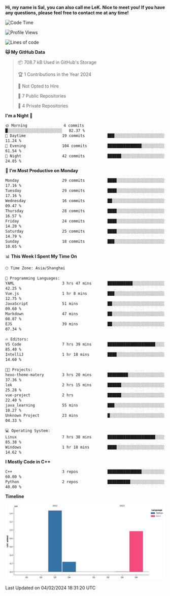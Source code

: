 **Hi, my name is Sal, you can also call me LeK. Nice to meet you! If you have any questions, please feel free to contact me at any time!**

<!--START_SECTION:waka-->
![Code Time](http://img.shields.io/badge/Code%20Time-158%20hrs%2034%20mins-blue)

![Profile Views](http://img.shields.io/badge/Profile%20Views-0-blue)

![Lines of code](https://img.shields.io/badge/From%20Hello%20World%20I%27ve%20Written-2.7%20million%20lines%20of%20code-blue)

**🐱 My GitHub Data** 

> 📦 708.7 kB Used in GitHub's Storage 
 > 
> 🏆 1 Contributions in the Year 2024
 > 
> 🚫 Not Opted to Hire
 > 
> 📜 7 Public Repositories 
 > 
> 🔑 4 Private Repositories 
 > 
**I'm a Night 🦉** 

```text
🌞 Morning                4 commits           █░░░░░░░░░░░░░░░░░░░░░░░░   02.37 % 
🌆 Daytime                19 commits          ███░░░░░░░░░░░░░░░░░░░░░░   11.24 % 
🌃 Evening                104 commits         ███████████████░░░░░░░░░░   61.54 % 
🌙 Night                  42 commits          ██████░░░░░░░░░░░░░░░░░░░   24.85 % 
```
📅 **I'm Most Productive on Monday** 

```text
Monday                   29 commits          ████░░░░░░░░░░░░░░░░░░░░░   17.16 % 
Tuesday                  29 commits          ████░░░░░░░░░░░░░░░░░░░░░   17.16 % 
Wednesday                16 commits          ██░░░░░░░░░░░░░░░░░░░░░░░   09.47 % 
Thursday                 28 commits          ████░░░░░░░░░░░░░░░░░░░░░   16.57 % 
Friday                   24 commits          ████░░░░░░░░░░░░░░░░░░░░░   14.20 % 
Saturday                 25 commits          ████░░░░░░░░░░░░░░░░░░░░░   14.79 % 
Sunday                   18 commits          ███░░░░░░░░░░░░░░░░░░░░░░   10.65 % 
```


📊 **This Week I Spent My Time On** 

```text
🕑︎ Time Zone: Asia/Shanghai

💬 Programming Languages: 
YAML                     3 hrs 47 mins       ███████████░░░░░░░░░░░░░░   42.25 % 
Vue.js                   1 hr 8 mins         ███░░░░░░░░░░░░░░░░░░░░░░   12.75 % 
JavaScript               51 mins             ██░░░░░░░░░░░░░░░░░░░░░░░   09.60 % 
Markdown                 47 mins             ██░░░░░░░░░░░░░░░░░░░░░░░   08.87 % 
EJS                      39 mins             ██░░░░░░░░░░░░░░░░░░░░░░░   07.34 % 

🔥 Editors: 
VS Code                  7 hrs 39 mins       █████████████████████░░░░   85.40 % 
IntelliJ                 1 hr 18 mins        ████░░░░░░░░░░░░░░░░░░░░░   14.60 % 

🐱‍💻 Projects: 
hexo-theme-matery        3 hrs 20 mins       █████████░░░░░░░░░░░░░░░░   37.36 % 
lek                      2 hrs 15 mins       ██████░░░░░░░░░░░░░░░░░░░   25.28 % 
vue-project              2 hrs               ██████░░░░░░░░░░░░░░░░░░░   22.40 % 
java_learning            55 mins             ███░░░░░░░░░░░░░░░░░░░░░░   10.27 % 
Unknown Project          23 mins             █░░░░░░░░░░░░░░░░░░░░░░░░   04.33 % 

💻 Operating System: 
Linux                    7 hrs 38 mins       █████████████████████░░░░   85.38 % 
Windows                  1 hr 18 mins        ████░░░░░░░░░░░░░░░░░░░░░   14.62 % 
```

**I Mostly Code in C++** 

```text
C++                      3 repos             ███████████████░░░░░░░░░░   60.00 % 
Python                   2 repos             ██████████░░░░░░░░░░░░░░░   40.00 % 
```



**Timeline**

![Lines of Code chart](https://raw.githubusercontent.com/LeKZzzz/LeKZzzz/master/assets/bar_graph.png)


 Last Updated on 04/02/2024 18:31:20 UTC
<!--END_SECTION:waka-->
